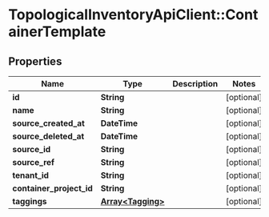 # TopologicalInventoryApiClient::ContainerTemplate

## Properties
Name | Type | Description | Notes
------------ | ------------- | ------------- | -------------
**id** | **String** |  | [optional] 
**name** | **String** |  | [optional] 
**source_created_at** | **DateTime** |  | [optional] 
**source_deleted_at** | **DateTime** |  | [optional] 
**source_id** | **String** |  | [optional] 
**source_ref** | **String** |  | [optional] 
**tenant_id** | **String** |  | [optional] 
**container_project_id** | **String** |  | [optional] 
**taggings** | [**Array&lt;Tagging&gt;**](Tagging.md) |  | [optional] 


